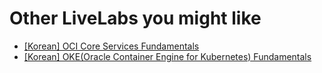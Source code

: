 # Other LiveLabs you might like

- [[Korean] OCI Core Services Fundamentals](https://apexapps.oracle.com/pls/apex/dbpm/r/livelabs/view-workshop?wid=3615)
- [[Korean] OKE(Oracle Container Engine for Kubernetes) Fundamentals](https://apexapps.oracle.com/pls/apex/dbpm/r/livelabs/view-workshop?wid=3206)